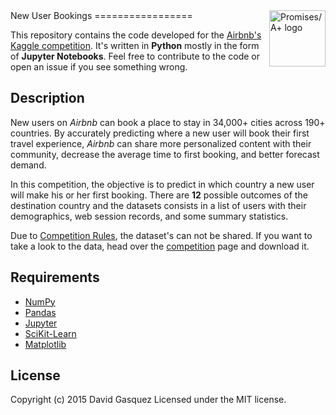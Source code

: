 <a href="http://promisesaplus.com/">
    <img
        src="http://trabble.co/toolkit/img/airbnb.png"
        alt="Promises/A+ logo"
        title="Promises/A+ 1.1 compliant"
        align="right"
        width="90"
    />
</a>
New User Bookings
=================

This repository contains the code developed for the [Airbnb's Kaggle
competition][competition]. It's written in **Python** mostly in the form
of **Jupyter Notebooks**. Feel free to contribute to the code or open an issue
if you see something wrong.

[competition]: https://www.kaggle.com/c/airbnb-recruiting-new-user-bookings


Description
-----------

New users on *Airbnb* can book a place to stay in 34,000+ cities across 190+
countries. By accurately predicting where a new user will book their first
travel experience, *Airbnb* can share more personalized content with their
community, decrease the average time to first booking, and better forecast
demand.

In this competition, the objective is to predict in which country a new user
will make his or her first booking. There are **12** possible outcomes of the
destination country and the datasets consists in a list of users with their
demographics, web session records, and some summary statistics.

Due to [Competition Rules][rules], the dataset's can not be shared. If you want
to take a look to the data, head over the [competition][competition] page and
download it.

[rules]: https://www.kaggle.com/c/airbnb-recruiting-new-user-bookings/rules

Requirements
------------

* [NumPy](http://www.numpy.org/)
* [Pandas](http://pandas.pydata.org/)
* [Jupyter](http://jupyter.org/)
* [SciKit-Learn](http://scikit-learn.org/stable/)
* [Matplotlib](http://matplotlib.org/)


License
-------

Copyright (c) 2015 David Gasquez
Licensed under the MIT license.

